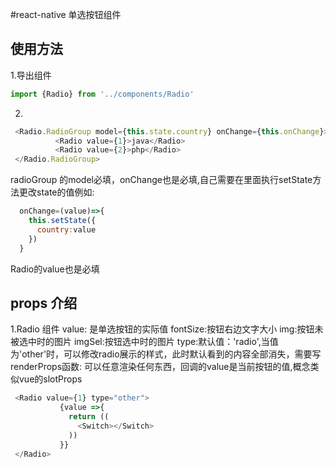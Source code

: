 #react-native 单选按钮组件
## 使用方法
1.导出组件
```javascript
import {Radio} from '../components/Radio'
```
2.
```javascript
 <Radio.RadioGroup model={this.state.country} onChange={this.onChange}>
          <Radio value={1}>java</Radio>
          <Radio value={2}>php</Radio>
 </Radio.RadioGroup>
```
radioGroup 的model必填，onChange也是必填,自己需要在里面执行setState方法更改state的值例如:
```javascript
  onChange=(value)=>{
    this.setState({
      country:value
    })
  }
```
Radio的value也是必填
## props 介绍
1.Radio 组件
 value: 是单选按钮的实际值
 fontSize:按钮右边文字大小
 img:按钮未被选中时的图片
 imgSel:按钮选中时的图片
 type:默认值：'radio',当值为'other'时，可以修改radio展示的样式，此时默认看到的内容全部消失，需要写renderProps函数:
 可以任意渲染任何东西，回调的value是当前按钮的值,概念类似vue的slotProps
 ```javascript
  <Radio value={1} type="other">
            {value =>{
              return ((
                <Switch></Switch>
              ))
            }}
  </Radio>
 ```